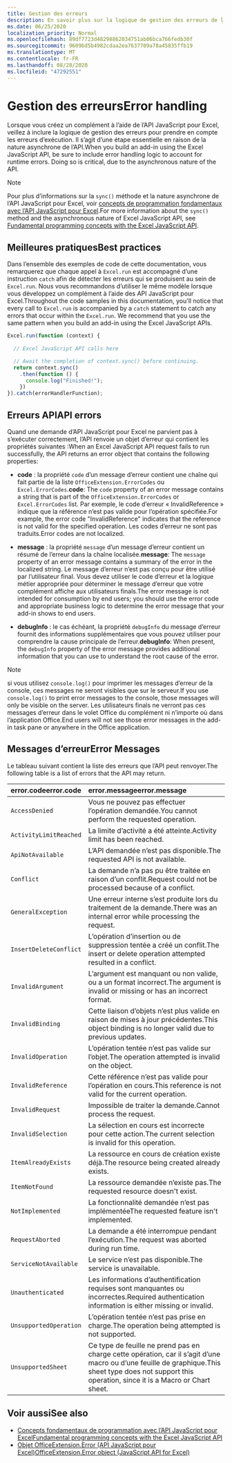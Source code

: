 ```yaml
---
title: Gestion des erreurs
description: En savoir plus sur la logique de gestion des erreurs de l’API JavaScript Excel pour prendre en compte les erreurs d’exécution.
ms.date: 06/25/2020
localization_priority: Normal
ms.openlocfilehash: 89df7723d48298862034751ab06bca766fedb30f
ms.sourcegitcommit: 9609bd5b4982cdaa2ea7637709a78a45835ffb19
ms.translationtype: MT
ms.contentlocale: fr-FR
ms.lasthandoff: 08/28/2020
ms.locfileid: "47292551"
---
```

# <a name="error-handling"></a><span data-ttu-id="5da6a-103">Gestion des erreurs</span><span class="sxs-lookup"><span data-stu-id="5da6a-103">Error handling</span></span>

<span data-ttu-id="5da6a-p101">Lorsque vous créez un complément à l’aide de l’API JavaScript pour Excel, veillez à inclure la logique de gestion des erreurs pour prendre en compte les erreurs d’exécution. Il s’agit d’une étape essentielle en raison de la nature asynchrone de l’API.</span><span class="sxs-lookup"><span data-stu-id="5da6a-p101">When you build an add-in using the Excel JavaScript API, be sure to include error handling logic to account for runtime errors. Doing so is critical, due to the asynchronous nature of the API.</span></span>

> [!NOTE]
> <span data-ttu-id="5da6a-106">Pour plus d’informations sur la `sync()` méthode et la nature asynchrone de l’API JavaScript pour Excel, voir [concepts de programmation fondamentaux avec l’API JavaScript pour Excel](excel-add-ins-core-concepts.md).</span><span class="sxs-lookup"><span data-stu-id="5da6a-106">For more information about the `sync()` method and the asynchronous nature of Excel JavaScript API, see [Fundamental programming concepts with the Excel JavaScript API](excel-add-ins-core-concepts.md).</span></span>

## <a name="best-practices"></a><span data-ttu-id="5da6a-107">Meilleures pratiques</span><span class="sxs-lookup"><span data-stu-id="5da6a-107">Best practices</span></span>

<span data-ttu-id="5da6a-p102">Dans l’ensemble des exemples de code de cette documentation, vous remarquerez que chaque appel à `Excel.run` est accompagné d’une instruction `catch` afin de détecter les erreurs qui se produisent au sein de `Excel.run`. Nous vous recommandons d’utiliser le même modèle lorsque vous développez un complément à l’aide des API JavaScript pour Excel.</span><span class="sxs-lookup"><span data-stu-id="5da6a-p102">Throughout the code samples in this documentation, you'll notice that every call to `Excel.run` is accompanied by a `catch` statement to catch any errors that occur within the `Excel.run`. We recommend that you use the same pattern when you build an add-in using the Excel JavaScript APIs.</span></span>

```js
Excel.run(function (context) {
  
  // Excel JavaScript API calls here

  // Await the completion of context.sync() before continuing.
  return context.sync()
    .then(function () {
      console.log("Finished!");
    })
}).catch(errorHandlerFunction);
```

## <a name="api-errors"></a><span data-ttu-id="5da6a-110">Erreurs API</span><span class="sxs-lookup"><span data-stu-id="5da6a-110">API errors</span></span>

<span data-ttu-id="5da6a-111">Quand une demande d’API JavaScript pour Excel ne parvient pas à s’exécuter correctement, l’API renvoie un objet d’erreur qui contient les propriétés suivantes :</span><span class="sxs-lookup"><span data-stu-id="5da6a-111">When an Excel JavaScript API request fails to run successfully, the API returns an error object that contains the following properties:</span></span>

- <span data-ttu-id="5da6a-112">**code** :  la propriété `code` d’un message d’erreur contient une chaîne qui fait partie de la liste `OfficeExtension.ErrorCodes` ou `Excel.ErrorCodes`.</span><span class="sxs-lookup"><span data-stu-id="5da6a-112">**code**:  The `code` property of an error message contains a string that is part of the `OfficeExtension.ErrorCodes` or `Excel.ErrorCodes` list.</span></span> <span data-ttu-id="5da6a-113">Par exemple, le code d’erreur « InvalidReference » indique que la référence n’est pas valide pour l’opération spécifiée.</span><span class="sxs-lookup"><span data-stu-id="5da6a-113">For example, the error code "InvalidReference" indicates that the reference is not valid for the specified operation.</span></span> <span data-ttu-id="5da6a-114">Les codes d’erreur ne sont pas traduits.</span><span class="sxs-lookup"><span data-stu-id="5da6a-114">Error codes are not localized.</span></span>

- <span data-ttu-id="5da6a-115">**message** : la propriété `message` d’un message d’erreur contient un résumé de l’erreur dans la chaîne localisée.</span><span class="sxs-lookup"><span data-stu-id="5da6a-115">**message**: The `message` property of an error message contains a summary of the error in the localized string.</span></span> <span data-ttu-id="5da6a-116">Le message d’erreur n’est pas conçu pour être utilisé par l’utilisateur final. Vous devez utiliser le code d’erreur et la logique métier appropriée pour déterminer le message d’erreur que votre complément affiche aux utilisateurs finals.</span><span class="sxs-lookup"><span data-stu-id="5da6a-116">The error message is not intended for consumption by end users; you should use the error code and appropriate business logic to determine the error message that your add-in shows to end users.</span></span>

- <span data-ttu-id="5da6a-117">**debugInfo** : le cas échéant, la propriété `debugInfo` du message d’erreur fournit des informations supplémentaires que vous pouvez utiliser pour comprendre la cause principale de l’erreur.</span><span class="sxs-lookup"><span data-stu-id="5da6a-117">**debugInfo**: When present, the `debugInfo` property of the error message provides additional information that you can use to understand the root cause of the error.</span></span>

> [!NOTE]
> <span data-ttu-id="5da6a-118">si vous utilisez `console.log()` pour imprimer les messages d’erreur de la console, ces messages ne seront visibles que sur le serveur.</span><span class="sxs-lookup"><span data-stu-id="5da6a-118">If you use `console.log()` to print error messages to the console, those messages will only be visible on the server.</span></span> <span data-ttu-id="5da6a-119">Les utilisateurs finals ne verront pas ces messages d’erreur dans le volet Office du complément ni n’importe où dans l’application Office.</span><span class="sxs-lookup"><span data-stu-id="5da6a-119">End users will not see those error messages in the add-in task pane or anywhere in the Office application.</span></span>

## <a name="error-messages"></a><span data-ttu-id="5da6a-120">Messages d’erreur</span><span class="sxs-lookup"><span data-stu-id="5da6a-120">Error Messages</span></span>

<span data-ttu-id="5da6a-121">Le tableau suivant contient la liste des erreurs que l’API peut renvoyer.</span><span class="sxs-lookup"><span data-stu-id="5da6a-121">The following table is a list of errors that the API may return.</span></span>

|<span data-ttu-id="5da6a-122">error.code</span><span class="sxs-lookup"><span data-stu-id="5da6a-122">error.code</span></span> | <span data-ttu-id="5da6a-123">error.message</span><span class="sxs-lookup"><span data-stu-id="5da6a-123">error.message</span></span> |
|:----------|:--------------|
|`AccessDenied` |<span data-ttu-id="5da6a-124">Vous ne pouvez pas effectuer l’opération demandée.</span><span class="sxs-lookup"><span data-stu-id="5da6a-124">You cannot perform the requested operation.</span></span>|
|`ActivityLimitReached`|<span data-ttu-id="5da6a-125">La limite d’activité a été atteinte.</span><span class="sxs-lookup"><span data-stu-id="5da6a-125">Activity limit has been reached.</span></span>|
|`ApiNotAvailable`|<span data-ttu-id="5da6a-126">L’API demandée n’est pas disponible.</span><span class="sxs-lookup"><span data-stu-id="5da6a-126">The requested API is not available.</span></span>|
|`Conflict`|<span data-ttu-id="5da6a-127">La demande n’a pas pu être traitée en raison d’un conflit.</span><span class="sxs-lookup"><span data-stu-id="5da6a-127">Request could not be processed because of a conflict.</span></span>|
|`GeneralException`|<span data-ttu-id="5da6a-128">Une erreur interne s’est produite lors du traitement de la demande.</span><span class="sxs-lookup"><span data-stu-id="5da6a-128">There was an internal error while processing the request.</span></span>|
|`InsertDeleteConflict`|<span data-ttu-id="5da6a-129">L’opération d’insertion ou de suppression tentée a créé un conflit.</span><span class="sxs-lookup"><span data-stu-id="5da6a-129">The insert or delete operation attempted resulted in a conflict.</span></span>|
|`InvalidArgument` |<span data-ttu-id="5da6a-130">L’argument est manquant ou non valide, ou a un format incorrect.</span><span class="sxs-lookup"><span data-stu-id="5da6a-130">The argument is invalid or missing or has an incorrect format.</span></span>|
|`InvalidBinding`  |<span data-ttu-id="5da6a-131">Cette liaison d’objets n’est plus valide en raison de mises à jour précédentes.</span><span class="sxs-lookup"><span data-stu-id="5da6a-131">This object binding is no longer valid due to previous updates.</span></span>|
|`InvalidOperation`|<span data-ttu-id="5da6a-132">L’opération tentée n’est pas valide sur l’objet.</span><span class="sxs-lookup"><span data-stu-id="5da6a-132">The operation attempted is invalid on the object.</span></span>|
|`InvalidReference`|<span data-ttu-id="5da6a-133">Cette référence n’est pas valide pour l’opération en cours.</span><span class="sxs-lookup"><span data-stu-id="5da6a-133">This reference is not valid for the current operation.</span></span>|
|`InvalidRequest`  |<span data-ttu-id="5da6a-134">Impossible de traiter la demande.</span><span class="sxs-lookup"><span data-stu-id="5da6a-134">Cannot process the request.</span></span>|
|`InvalidSelection`|<span data-ttu-id="5da6a-135">La sélection en cours est incorrecte pour cette action.</span><span class="sxs-lookup"><span data-stu-id="5da6a-135">The current selection is invalid for this operation.</span></span>|
|`ItemAlreadyExists`|<span data-ttu-id="5da6a-136">La ressource en cours de création existe déjà.</span><span class="sxs-lookup"><span data-stu-id="5da6a-136">The resource being created already exists.</span></span>|
|`ItemNotFound` |<span data-ttu-id="5da6a-137">La ressource demandée n’existe pas.</span><span class="sxs-lookup"><span data-stu-id="5da6a-137">The requested resource doesn't exist.</span></span>|
|`NotImplemented`  |<span data-ttu-id="5da6a-138">La fonctionnalité demandée n’est pas implémentée</span><span class="sxs-lookup"><span data-stu-id="5da6a-138">The requested feature isn't implemented.</span></span>|
|`RequestAborted`|<span data-ttu-id="5da6a-139">La demande a été interrompue pendant l’exécution.</span><span class="sxs-lookup"><span data-stu-id="5da6a-139">The request was aborted during run time.</span></span>|
|`ServiceNotAvailable`|<span data-ttu-id="5da6a-140">Le service n’est pas disponible.</span><span class="sxs-lookup"><span data-stu-id="5da6a-140">The service is unavailable.</span></span>|
|`Unauthenticated` |<span data-ttu-id="5da6a-141">Les informations d’authentification requises sont manquantes ou incorrectes.</span><span class="sxs-lookup"><span data-stu-id="5da6a-141">Required authentication information is either missing or invalid.</span></span>|
|`UnsupportedOperation`|<span data-ttu-id="5da6a-142">L’opération tentée n’est pas prise en charge.</span><span class="sxs-lookup"><span data-stu-id="5da6a-142">The operation being attempted is not supported.</span></span>|
|`UnsupportedSheet`|<span data-ttu-id="5da6a-143">Ce type de feuille ne prend pas en charge cette opération, car il s’agit d’une macro ou d’une feuille de graphique.</span><span class="sxs-lookup"><span data-stu-id="5da6a-143">This sheet type does not support this operation, since it is a Macro or Chart sheet.</span></span>|

## <a name="see-also"></a><span data-ttu-id="5da6a-144">Voir aussi</span><span class="sxs-lookup"><span data-stu-id="5da6a-144">See also</span></span>

- [<span data-ttu-id="5da6a-145">Concepts fondamentaux de programmation avec l’API JavaScript pour Excel</span><span class="sxs-lookup"><span data-stu-id="5da6a-145">Fundamental programming concepts with the Excel JavaScript API</span></span>](excel-add-ins-core-concepts.md)
- [<span data-ttu-id="5da6a-146">Objet OfficeExtension.Error (API JavaScript pour Excel)</span><span class="sxs-lookup"><span data-stu-id="5da6a-146">OfficeExtension.Error object (JavaScript API for Excel)</span></span>](/javascript/api/office/officeextension.error?view=excel-js-preview)

